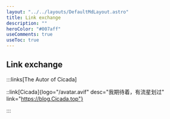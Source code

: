 ```yaml
---
layout: "../../layouts/DefaultMdLayout.astro"
title: Link exchange
description: ""
heroColor: "#007aff"
useComments: true
useToc: true
---
```


## Link exchange

:::links[The Autor of Cicada]

::link[Cicada]{logo="/avatar.avif" desc="我期待着，有流星划过" link="https://blog.Cicada.top"}

:::